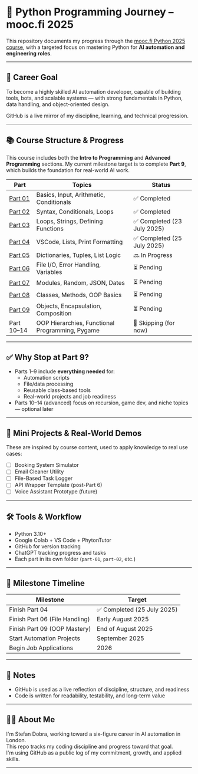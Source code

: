 # 🧠 Python Programming Journey – mooc.fi 2025

This repository documents my progress through the [mooc.fi Python 2025 course](https://programming-22.mooc.fi/), with a targeted focus on mastering Python for **AI automation and engineering roles**.

---

## 🎯 Career Goal

To become a highly skilled AI automation developer, capable of building tools, bots, and scalable systems — with strong fundamentals in Python, data handling, and object-oriented design.

GitHub is a live mirror of my discipline, learning, and technical progression.

---

## 📚 Course Structure & Progress

This course includes both the **Intro to Programming** and **Advanced Programming** sections. My current milestone target is to complete **Part 9**, which builds the foundation for real-world AI work.

| Part | Topics | Status |
|------|--------|--------|
| [Part 01](./part-01) | Basics, Input, Arithmetic, Conditionals | ✅ Completed |
| [Part 02](./part-02) | Syntax, Conditionals, Loops | ✅ Completed |
| [Part 03](./part-03) | Loops, Strings, Defining Functions | ✅ Completed (23 July 2025) |
| [Part 04](./part-04) | VSCode, Lists, Print Formatting | ✅ Completed (25 July 2025) |
| [Part 05](./part-05) | Dictionaries, Tuples, List Logic | 🔜 In Progress |
| [Part 06](./part-06) | File I/O, Error Handling, Variables | ⏳ Pending |
| [Part 07](./part-07) | Modules, Random, JSON, Dates | ⏳ Pending |
| [Part 08](./part-08) | Classes, Methods, OOP Basics | ⏳ Pending |
| [Part 09](./part-09) | Objects, Encapsulation, Composition | ⏳ Pending |
| Part 10–14 | OOP Hierarchies, Functional Programming, Pygame | 🚫 Skipping (for now) |

---

## ✅ Why Stop at Part 9?

- Parts 1–9 include **everything needed** for:
  - Automation scripts
  - File/data processing
  - Reusable class-based tools
  - Real-world projects and job readiness
- Parts 10–14 (advanced) focus on recursion, game dev, and niche topics — optional later

---

## 🧪 Mini Projects & Real-World Demos

These are inspired by course content, used to apply knowledge to real use cases:

- [ ] Booking System Simulator
- [ ] Email Cleaner Utility
- [ ] File-Based Task Logger
- [ ] API Wrapper Template (post-Part 6)
- [ ] Voice Assistant Prototype (future)

---

## 🛠️ Tools & Workflow

- Python 3.10+  
- Google Colab + VS Code + PhytonTutor
- GitHub for version tracking  
- ChatGPT tracking progress and tasks
- Each part in its own folder (`part-01`, `part-02`, etc.)

---

## 🧭 Milestone Timeline

| Milestone | Target |
|-----------|--------|
| Finish Part 04 | ✅ Completed (25 July 2025) |
| Finish Part 06 (File Handling) | Early August 2025 |
| Finish Part 09 (OOP Mastery) | End of August 2025 |
| Start Automation Projects | September 2025 |
| Begin Job Applications | 2026 |

---

## 📌 Notes


- GitHub is used as a live reflection of discipline, structure, and readiness
- Code is written for readability, testability, and long-term value

---

## 🧑‍💻 About Me

I'm Stefan Dobra, working toward a six-figure career in AI automation in London.  
This repo tracks my coding discipline and progress toward that goal.  
I'm using GitHub as a public log of my commitment, growth, and applied skills.

---